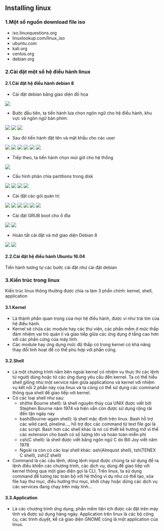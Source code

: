 ## Installing linux
### 1.Một số nguồn download file iso
- iso.linuxquestions.org
- linuxlookup.com/linux_iso
- ubuntu.com
- kali.org
- centos.org
- debian.org

### 2.Cài đặt một số hệ điều hành linux
#### 2.1.Cài đặt hệ điều hành debian 8
- Cài đặt debian bằng giao diện đồ họa
<img src='./images/2020-02-20_8-34-14.png'>

- Bước đầu tiên, ta tiến hành lựa chọn ngôn ngữ cho hệ điều hành, khu vực và ngôn ngữ bàn phím:
<img src='./images/2020-02-20_8-35-10.png'>
<img src='./images/2020-02-20_8-35-41.png'>
<img src='./images/2020-02-20_8-36-07.png'>

- Sau đó tiến hành đặt tên và mật khẩu cho các user
<img src='./images/2020-02-20_8-37-23.png'>
<img src='./images/2020-02-20_8-37-40.png'>
<img src='./images/2020-02-20_8-38-01.png'>
<img src='./images/2020-02-20_8-38-28.png'>
<img src='./images/2020-02-20_8-38-58.png'>
<img src='./images/2020-02-20_8-39-26.png'>

- Tiếp theo, ta tiến hành chọn múi giờ cho hệ thống
<img src='https://imgur.com/JgbuEae'>
 
- Cấu hình phân chia partitions trong disk
<img src='https://imgur.com/58nskKV'>
<img src='https://imgur.com/kCB9UQD'>
<img src='https://imgur.com/EEwauTw'>
<img src='https://imgur.com/0Z9k4Tt'>

- Cài đặt các gói quản trị
<img src='https://imgur.com/lYdafly'>
<img src='https://imgur.com/BcLLc7m'>
<img src='https://imgur.com/VPZaEi5'>
<img src='https://imgur.com/en2zJCJ'>
<img src='https://imgur.com/7TCltom'>
<img src='https://imgur.com/FS20OFr'>

- Cài đặt GRUB boot cho ổ đĩa
<img src='https://imgur.com/5Q1keZ6'>
<img src='https://imgur.com/v6GV9bi'>

- Hoàn tất cài đặt và mở giao diện Debian 8
<img src='https://imgur.com/bUEHnhR'>
<img src='https://imgur.com/zCB8pZ5'>

#### 2.2.Cài đặt hệ điều hành Ubuntu 16.04
Tiến hành tương tự các bước cài đặt như cài đặt debian

### 3.Kiến trúc trong linux
Kiến trúc linux thông thường được chia ra làm 3 phần chính: kernel, shell, application

#### 3.1.Kernel
- Là thành phần quan trọng của mọi hệ điều hành, được ví như trái tim của hệ điều hành.
- Kernel sẽ chứa các module hay các thư viện, các phần mềm ở mức thấp đảm nhiệm vai trò quản lí và giao tiếp giữa các ứng dụng ở tầng cao hơn với các phần cứng của máy tính.
- Các module hay ứng dụng mức độ thấp có trong kernel có khả năng thay đổi linh hoạt để có thể phù hợp với phần cứng.

#### 3.2.Shell
- Là một chương trình nằm bên ngoài kernel có nhiệm vụ thực thi các lệnh từ người dùng hoặc từ các ứng dụng yêu cầu đến kernel. Ta có thể hiểu shell giống như một service nằm giữa applications và kernel với nhiệm vụ kết nối 2 phần này của linux và ta cũng có thể sử dụng các command thông qua shell để giao tiếp với kernel.
- Có các loại shell như sau:
	<ul>
		<li>sh(the Bourne shell): là shell nguyên thủy của UNIX được viết bởi Stephen Bourne năm 1974 và hiện vẫn còn được sử dụng rộng rãi đến tận ngày nay</li>
		<li>bash(Bourne-again shell): là shell mặc định trên linux. Bash hỗ trợ các wild card, pineline..., hỗ trợ đọc các command từ text file gọi là các script. Bash hơn các shell khác là nó có thiết kế hướng mở vì thế các extension cho bash có số lượng lớn và hoàn toàn miễn phí</li>
		<li>csh(C shell): là shell được viết bằng ngôn ngữ C do Bill Joy viết năm 1978</li>
		<li>Ngoài ra còn có các loại shell khác: ash(Almquist shell), tsh(TENEX C shell), zsh(Z shell)</li>
	</ul>
- Command là các câu lệnh, dòng lệnh input được chúng ta sử dụng để ra lệnh điều khiển các chương trình, các dịch vụ, dùng để giao tiếp với kernel thông qua một giao diện gọi là CLI. Trên linux, ta sử dụng command để tương tác toàn bộ với hệ thống ví dụ như có thể tạo, xóa file hay thư mục, điều hướng thư mục, khởi chạy hoặc dừng các dịch vụ các services đang chạy trên máy tính...

#### 3.3.Application
- Là các chương trình ứng dụng, phần mềm tiện ích được cài đặt trên máy tính và được sử dụng hàng ngày. Application trên linux là các bộ công cụ, các trình duyệt, kể cả giao diện GNOME cũng là một application của linux.

